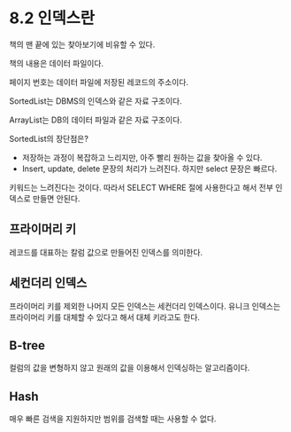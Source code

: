 # 8.2 인덱스란

책의 맨 끝에 있는 찾아보기에 비유할 수 있다.

책의 내용은 데이터 파일이다.

페이지 번호는 데이터 파일에 저장된 레코드의 주소이다.

SortedList는 DBMS의 인덱스와 같은 자료 구조이다.

ArrayList는 DB의 데이터 파일과 같은 자료 구조이다.

SortedList의 장단점은?

- 저장하는 과정이 복잡하고 느리지만, 아주 빨리 원하는 값을 찾아올 수 있다.
- Insert, update, delete 문장의 처리가 느려진다. 하지만 select 문장은 빠르다.

키워드는 느려진다는 것이다. 따라서 SELECT WHERE 절에 사용한다고 해서 전부 인덱스로 만들면 안된다.

## 프라이머리 키

레코드를 대표하는 칼럼 값으로 만들어진 인덱스를 의미한다.

## 세컨더리 인덱스

프라이머리 키를 제외한 나머지 모든 인덱스는 세컨더리 인덱스이다. 유니크 인덱스는 프라이머리 키를 대체할 수 있다고 해서 대체 키라고도 한다.

## B-tree

컬럼의 값을 변형하지 않고 원래의 값을 이용해서 인덱싱하는 알고리즘이다.

## Hash

매우 빠른 검색을 지원하지만 범위를 검색할 때는 사용할 수 없다.
